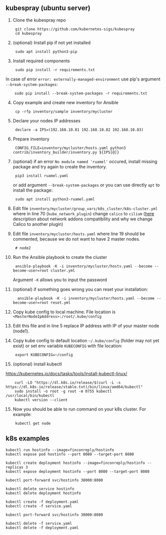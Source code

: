 ## kubespray (ubuntu server)

1. Clone the kubespray repo

        git clone https://github.com/kubernetes-sigs/kubespray
        cd kubespray

2. (optional) Install pip if not yet installed

        sudo apt install python3-pip

3. Install required components

        sudo pip install -r requirements.txt

In case of error `error: externally-managed-environment` use pip's argument `--break-system-packages`:

        sudo pip install --break-system-packages -r requirements.txt

4. Copy example and create new inventory for Ansible

        cp -rfp inventory/sample inventory/mycluster

5. Declare your nodes IP addresses

        declare -a IPS=(192.168.10.81 192.168.10.82 192.168.10.83)

6. Prepare inventory

        CONFIG_FILE=inventory/mycluster/hosts.yaml python3 contrib/inventory_builder/inventory.py ${IPS[@]}

7. (optional) if an error `No module named 'ruamel'` occured, install missing package and try again to create the
   inventory.

        pip3 install ruamel.yaml

   or add argument `--break-system-packages` or you can use directly `apt` to install the package:

        sudo apt install python3-ruamel.yaml

8. Edit file `inventory/mycluster/group_vars/k8s_cluster/k8s-cluster.yml` where in line 70 (`kube_network_plugin`)
   change `calico` to `cilium` ([here](https://metallb.universe.tf/installation/network-addons/) description about
   network addons compatibility and why we change Calico to another plugin)
7. Edit file `inventory/mycluster/hosts.yaml` where line 19 should be commented, because we do not want to have 2 master
   nodes.

        # node2

8. Run the Ansible playbook to create the cluster

        ansible-playbook -K -i inventory/mycluster/hosts.yaml --become --become-user=root cluster.yml

   Argument `-K` allows you to input the password


9. (optional) if something goes wrong you can reset your installation:

         ansible-playbook -K -i inventory/mycluster/hosts.yaml --become --become-user=root reset.yml

10. Copy kube config to local machine. File location is `<MasterNodeIpAddress>:/root/.kube/config`
11. Edit this file and in line 5 replace IP address with IP of your master node (node1).
12. Copy kube config to default location `~/.kube/config` (folder may not yet exist) or set env variable `KUBECONFIG`
    with file location:

         export KUBECONFIG=~/config

13. (optional) install kubectl

https://kubernetes.io/docs/tasks/tools/install-kubectl-linux/

        curl -LO "https://dl.k8s.io/release/$(curl -L -s https://dl.k8s.io/release/stable.txt)/bin/linux/amd64/kubectl"
        sudo install -o root -g root -m 0755 kubectl /usr/local/bin/kubectl
        kubectl version --client

15. Now you should be able to run command on your k8s cluster. For example:

         kubectl get node

## k8s examples

```shell
kubectl run hostinfo --image=finconreply/hostinfo
kubectl expose pod hostinfo --port 8080 --target-port 8080

kubectl create deployment hostinfo --image=finconreply/hostinfo --replicas 3
kubectl expose deployment hostinfo --port 8080 --target-port 8080

kubectl port-forward svc/hostinfo 38000:8080

kubectl delete service hostinfo
kubectl delete deployment hostinfo
```

```shell
kubectl create -f deployment.yaml
kubectl create -f service.yaml

kubectl port-forward svc/hostinfo 38000:8080

kubectl delete -f service.yaml
kubectl delete -f deployment.yaml
```
